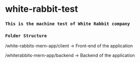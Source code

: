 # white-rabbit-test
### `This is the machine test of White Rabbit company`

### `Folder Structure`

/white-rabbits-mern-app/client -> Front-end of the application


/whiterabbits-mern-app/backend -> Backend of the application

